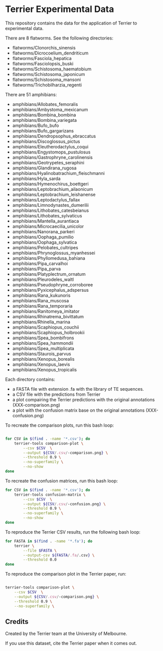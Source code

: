 # Terrier Experimental Data

This repository contains the data for the application of Terrier to experimental data.

There are 8 flatworms. See the following directories:

 - flatworms/Clonorchis_sinensis
 - flatworms/Dicrocoelium_dendriticum
 - flatworms/Fasciola_hepatica
 - flatworms/Fasciolopsis_buski
 - flatworms/Schistosoma_haematobium
 - flatworms/Schistosoma_japonicum
 - flatworms/Schistosoma_mansoni
 - flatworms/Trichobilharzia_regenti

There are 51 amphibians:

 - amphibians/Allobates_femoralis
 - amphibians/Ambystoma_mexicanum
 - amphibians/Bombina_bombina
 - amphibians/Bombina_variegata
 - amphibians/Bufo_bufo
 - amphibians/Bufo_gargarizans
 - amphibians/Dendropsophus_ebraccatus
 - amphibians/Discoglossus_pictus
 - amphibians/Eleutherodactylus_coqui
 - amphibians/Engystomops_pustulosus
 - amphibians/Gastrophryne_carolinensis
 - amphibians/Geotrypetes_seraphini
 - amphibians/Glandirana_rugosa
 - amphibians/Hyalinobatrachium_fleischmanni
 - amphibians/Hyla_sarda
 - amphibians/Hymenochirus_boettgeri
 - amphibians/Leptobrachium_ailaonicum
 - amphibians/Leptobrachium_leishanense
 - amphibians/Leptodactylus_fallax
 - amphibians/Limnodynastes_dumerilii
 - amphibians/Lithobates_catesbeianus
 - amphibians/Lithobates_sylvaticus
 - amphibians/Mantella_aurantiaca
 - amphibians/Microcaecilia_unicolor
 - amphibians/Nanorana_parkeri
 - amphibians/Oophaga_pumilio
 - amphibians/Oophaga_sylvatica
 - amphibians/Pelobates_cultripes
 - amphibians/Phrynoglossus_myanhessei
 - amphibians/Phyllomedusa_bahiana
 - amphibians/Pipa_carvalhoi
 - amphibians/Pipa_parva
 - amphibians/Platyplectrum_ornatum
 - amphibians/Pleurodeles_waltl
 - amphibians/Pseudophryne_corroboree
 - amphibians/Pyxicephalus_adspersus
 - amphibians/Rana_kukunoris
 - amphibians/Rana_muscosa
 - amphibians/Rana_temporaria
 - amphibians/Ranitomeya_imitator
 - amphibians/Rhinatrema_bivittatum
 - amphibians/Rhinella_marina
 - amphibians/Scaphiopus_couchii
 - amphibians/Scaphiopus_holbrookii
 - amphibians/Spea_bombifrons
 - amphibians/Spea_hammondii
 - amphibians/Spea_multiplicata
 - amphibians/Staurois_parvus
 - amphibians/Xenopus_borealis
 - amphibians/Xenopus_laevis
 - amphibians/Xenopus_tropicalis

Each directory contains:

 - a FASTA file with extension .fa with the library of TE sequences.
 - a CSV file with the predictions from Terrier
 - a plot compairing the Terrier predictions with the original annotations (XXX-comparison.png)
 - a plot with the confusion matrix base on the original annotations (XXX-confusion.png)

To recreate the comparison plots, run this bash loop:

```bash

for CSV in $(find . -name '*.csv'); do
    terrier-tools comparison-plot \
        --csv $CSV  \
        --output ${CSV/.csv/-comparison.png} \
        --threshold 0.9 \
        --no-superfamily \
        --no-show
done
```

To recreate the confusion matrices, run this bash loop:

```bash
for CSV in $(find . -name '*.csv'); do
    terrier-tools confusion-matrix \
        --csv $CSV  \
        --output ${CSV/.csv/-confusion.png} \
        --threshold 0.9 \
        --no-superfamily \
        --no-show
done
```

To reproduce the Terrier CSV results, run the following bash loop:

```bash
for FASTA in $(find . -name '*.fa'); do
    terrier \
        --file $FASTA \
        --output-csv ${FASTA/.fa/.csv} \
        --threshold 0.0
done
```

To reproduce the comparison plot in the Terrier paper, run:

```bash

terrier-tools comparison-plot \
    --csv $CSV  \
    --output ${CSV/.csv/-comparison.png} \
    --threshold 0.9 \
    --no-superfamily \
```


## Credits

Created by the Terrier team at the University of Melbourne.

If you use this dataset, cite the Terrier paper when it comes out.